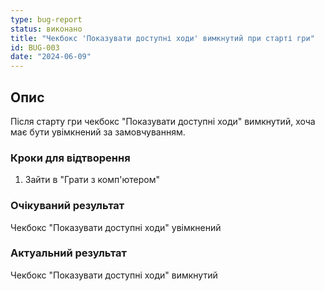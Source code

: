 ```yaml
---
type: bug-report
status: виконано
title: "Чекбокс 'Показувати доступні ходи' вимкнутий при старті гри"
id: BUG-003
date: "2024-06-09"
---
```


## Опис
Після старту гри чекбокс "Показувати доступні ходи" вимкнутий, хоча має бути увімкнений за замовчуванням.

### Кроки для відтворення
1. Зайти в "Грати з комп'ютером"

### Очікуваний результат
Чекбокс "Показувати доступні ходи" увімкнений

### Актуальний результат
Чекбокс "Показувати доступні ходи" вимкнутий 